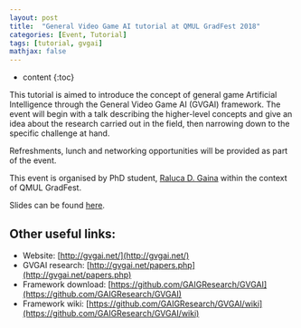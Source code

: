 ```yaml
---
layout: post
title:  "General Video Game AI tutorial at QMUL GradFest 2018"
categories: [Event, Tutorial]
tags: [tutorial, gvgai]
mathjax: false
---
```


* content
{:toc}

This tutorial is aimed to introduce the concept of general game Artificial Intelligence through the General Video Game AI (GVGAI) framework. The event will begin with a talk describing the higher-level concepts and give an idea about the research carried out in the field, then narrowing down to the specific challenge at hand.

Refreshments, lunch and networking opportunities will be provided as part of the event.

This event is organised by PhD student, [Raluca D. Gaina](/members/Raluca-Gaina) within the context of QMUL GradFest.

Slides can be found [here](https://rdgain.github.io/assets/pdf/GVGAITutorial.pdf).

## Other useful links:

* Website: [http://gvgai.net/](http://gvgai.net/)
* GVGAI research: [http://gvgai.net/papers.php](http://gvgai.net/papers.php)
* Framework download: [https://github.com/GAIGResearch/GVGAI](https://github.com/GAIGResearch/GVGAI)
* Framework wiki: [https://github.com/GAIGResearch/GVGAI/wiki](https://github.com/GAIGResearch/GVGAI/wiki)
